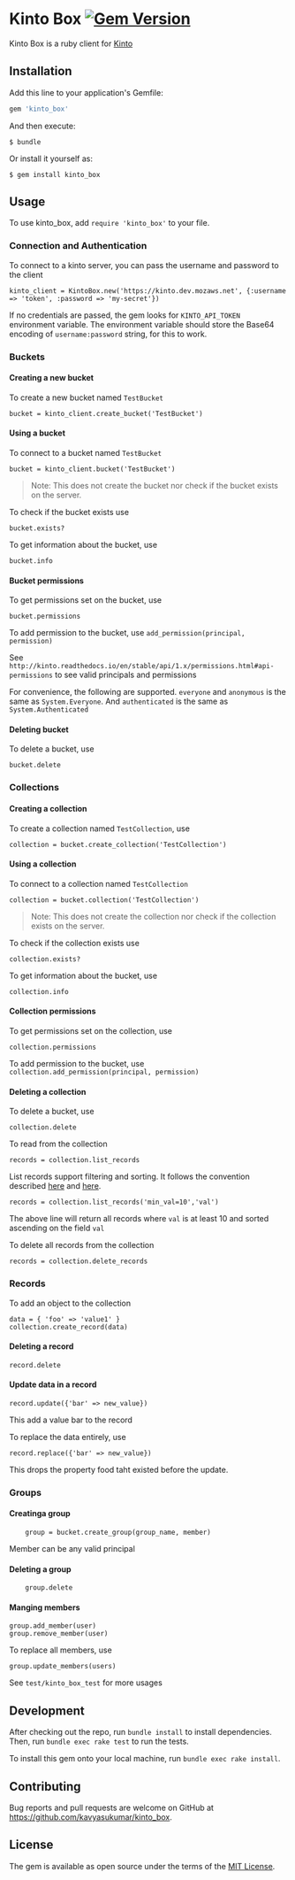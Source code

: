 # Kinto Box [![Gem Version](https://badge.fury.io/rb/kinto_box.svg)](https://badge.fury.io/rb/kinto_box)

Kinto Box is a ruby client for [Kinto](http://kinto.readthedocs.io)

## Installation

Add this line to your application's Gemfile:

```ruby
gem 'kinto_box'
```

And then execute:

    $ bundle

Or install it yourself as:

    $ gem install kinto_box

## Usage
To use kinto_box, add `require 'kinto_box'` to your file.


### Connection and Authentication


To connect to a kinto server, you can pass the username and password to the client

```
kinto_client = KintoBox.new('https://kinto.dev.mozaws.net', {:username => 'token', :password => 'my-secret'})
```

If no credentials are passed, the gem looks for `KINTO_API_TOKEN` environment variable. The environment variable should store the Base64 encoding of `username:password` string, for this to work.


### Buckets

#### Creating a new bucket

To create a new bucket named `TestBucket`

```
bucket = kinto_client.create_bucket('TestBucket')
```

#### Using a bucket

To connect to a bucket named `TestBucket`

```
bucket = kinto_client.bucket('TestBucket')
```

> Note: This does not create the bucket nor check if the bucket exists on the server.

To check if the bucket exists use

```
bucket.exists?
```

To get information about the bucket, use

```
bucket.info
```

#### Bucket permissions

To get permissions set on the bucket, use

```
bucket.permissions
```

To add permission to the bucket, use `add_permission(principal, permission)`

See `http://kinto.readthedocs.io/en/stable/api/1.x/permissions.html#api-permissions` to see valid principals and permissions

For convenience, the following are supported. `everyone` and `anonymous` is the same as `System.Everyone`. And `authenticated` is the same as `System.Authenticated`

#### Deleting bucket
To delete a bucket, use

```
bucket.delete
```

### Collections

#### Creating a collection

To create a collection named `TestCollection`, use

```
collection = bucket.create_collection('TestCollection')
```

#### Using a collection

To connect to a collection named `TestCollection`

```
collection = bucket.collection('TestCollection')
```

> Note: This does not create the collection nor check if the collection exists on the server.

To check if the collection exists use

```
collection.exists?
```

To get information about the bucket, use

```
collection.info
```

#### Collection permissions

To get permissions set on the collection, use

```
collection.permissions
```

To add permission to the bucket, use `collection.add_permission(principal, permission)`


#### Deleting a collection
To delete a bucket, use

```
collection.delete
```

To read from the collection

```
records = collection.list_records
```

List records support filtering and sorting. It follows the convention described [here](http://kinto.readthedocs.io/en/stable/api/1.x/filtering.html) and [here](http://kinto.readthedocs.io/en/stable/api/1.x/sorting.html).

```
records = collection.list_records('min_val=10','val')
```

The above line will return all records where `val` is at least 10 and sorted ascending on the field `val`

To delete all records from the collection

```
records = collection.delete_records
```

### Records

To add an object to the collection

```
data = { 'foo' => 'value1' }
collection.create_record(data)
```

#### Deleting a record
```
record.delete
```

#### Update data in a record

```
record.update({'bar' => new_value})
```

This add a value bar to the record

To replace the data entirely, use

```
record.replace({'bar' => new_value})
```

This drops the property food taht existed before the update.


### Groups

#### Creatinga group

```
    group = bucket.create_group(group_name, member)
```

Member can be any valid principal


#### Deleting a group
```
    group.delete
```

#### Manging members

```
group.add_member(user)
group.remove_member(user)
```

To replace all members, use

```
group.update_members(users)
```

See `test/kinto_box_test` for more usages

## Development

After checking out the repo, run `bundle install` to install dependencies. Then, run `bundle exec rake test` to run the tests.

To install this gem onto your local machine, run `bundle exec rake install`.

## Contributing

Bug reports and pull requests are welcome on GitHub at https://github.com/kavyasukumar/kinto_box.


## License

The gem is available as open source under the terms of the [MIT License](http://opensource.org/licenses/MIT).


